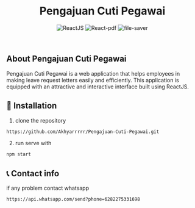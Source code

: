 <br>
<h1 align="center">Pengajuan Cuti Pegawai</h1>
<p align="center"> 
  <img src="https://img.shields.io/badge/ReactJS-^v18.3.1-green" alt="ReactJS">
  <img src="https://img.shields.io/badge/ReactPDF-^v3.4.4-red" alt="React-pdf">
  <img src="https://img.shields.io/badge/FileSaver-^v2.0.5-blue" alt="file-saver">
</p>
<br>

## About Pengajuan Cuti Pegawai

<p>Pengajuan Cuti Pegawai is a web application that helps employees in making leave request letters easily and efficiently. This application is equipped with an attractive and interactive interface built using ReactJS.</p>

## 🚀 Installation

1. clone the repository

```bash
https://github.com/Akhyarrrrr/Pengajuan-Cuti-Pegawai.git
```

2. run serve with

```bash
npm start
```

## 📞 Contact info

if any problem contact whatsapp

```bash
https://api.whatsapp.com/send?phone=6282275331698
```
